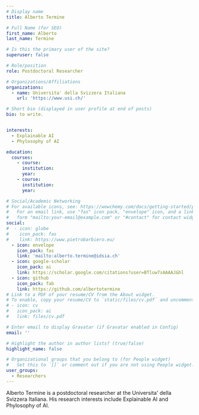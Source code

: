 ```yaml
---
# Display name
title: Alberto Termine

# Full Name (for SEO)
first_name: Alberto
last_name: Termine

# Is this the primary user of the site?
superuser: false

# Role/position
role: Postdoctoral Researcher

# Organizations/Affiliations
organizations:
  - name: Universita' della Svizzera Italiana
    url: 'https://www.usi.ch/'

# Short bio (displayed in user profile at end of posts)
bio: to write.


interests:
  - Explainable AI
  - Phylosophy of AI

education:
  courses:
    - course: 
      institution: 
      year: 
    - course: 
      institution: 
      year: 

# Social/Academic Networking
# For available icons, see: https://wowchemy.com/docs/getting-started/page-builder/#icons
#   For an email link, use "fas" icon pack, "envelope" icon, and a link in the
#   form "mailto:your-email@example.com" or "#contact" for contact widget.
social:
#  - icon: globe
#    icon_pack: fas
#    link: https://www.pietrobarbiero.eu/
  - icon: envelope
    icon_pack: fas
    link: 'mailto:alberto.termine@idsia.ch'
  - icon: google-scholar
    icon_pack: ai
    link: https://scholar.google.com/citations?user=BTluw7sAAAAJ&hl
  - icon: github
    icon_pack: fab
    link: https://github.com/albertotermine
# Link to a PDF of your resume/CV from the About widget.
# To enable, copy your resume/CV to `static/files/cv.pdf` and uncomment the lines below.
# - icon: cv
#   icon_pack: ai
#   link: files/cv.pdf

# Enter email to display Gravatar (if Gravatar enabled in Config)
email: ''

# Highlight the author in author lists? (true/false)
highlight_name: false

# Organizational groups that you belong to (for People widget)
#   Set this to `[]` or comment out if you are not using People widget.
user_groups:
  - Researchers
---
```


Alberto Termine is a postdoctoral researcher at the Universita' della Svizzera Italiana. His research interests include Explainable AI and Phylosophy of AI.
